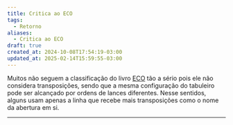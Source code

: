 ```yaml
---
title: Critica ao ECO
tags:
  - Retorno
aliases:
  - Critica ao ECO
draft: true
created_at: 2024-10-08T17:54:19-03:00
updated_at: 2025-02-14T15:59:55-03:00
---
```


Muitos não seguem a classificação do livro [ECO](../../../07/26/entrada/Encyclopaedia_of_Chess_Openings.md) tão a sério pois ele não considera transposições, sendo que a mesma configuração do tabuleiro pode ser alcançado por ordens de lances diferentes. Nesse sentidos, alguns usam apenas a linha que recebe mais transposições como o nome da abertura em si.

---

